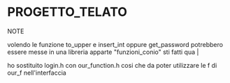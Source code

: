 # PROGETTO_TELATO


NOTE


volendo le funzione to_upper e insert_int oppure get_password potrebbero essere messe in una libreria apparte
"funzioni_conio" sti fatti qua
                |
             
             
ho sostituito login.h con our_function.h cosi che da poter utilizzare le f di our_f nell'interfaccia


